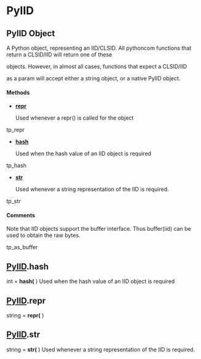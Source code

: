 # PyIID

## PyIID Object

A Python object, representing an IID/CLSID.
All pythoncom functions that return a CLSID/IID will return one of these 

objects.  However, in almost all cases, functions that expect a CLSID/IID 

as a param will accept either a string object, or a native PyIID object.

#### Methods


  - [__repr__](PyIID.md#pyiid__repr__)

    Used whenever a repr() is called for the object 

tp_repr&nbsp;

  - [__hash__](PyIID.md#pyiid__hash__)

    Used when the hash value of an IID object is required 

tp_hash&nbsp;

  - [__str__](PyIID.md#pyiid__str__)

    Used whenever a string representation of the IID is required. 

tp_str&nbsp;

#### Comments
Note that IID objects support the buffer interface.  Thus buffer(iid) can be used to obtain the raw bytes. 

tp_as_buffer

## [PyIID](#pyiid).__hash__

int = ____hash__(__ )
Used when the hash value of an IID object is required

## [PyIID](#pyiid).__repr__

string = ____repr__(__ )


## [PyIID](#pyiid).__str__

string = ____str__(__ )
Used whenever a string representation of the IID is required.